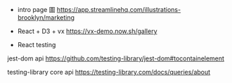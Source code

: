 
* intro page 圖
https://app.streamlinehq.com/illustrations-brooklyn/marketing

* React + D3 + vx
https://vx-demo.now.sh/gallery

* React testing

jest-dom api
https://github.com/testing-library/jest-dom#tocontainelement

testing-library core api
https://testing-library.com/docs/queries/about